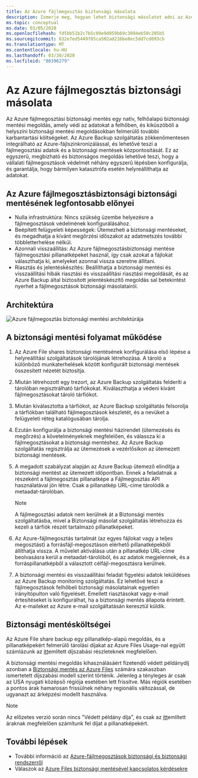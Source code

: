 ```yaml
---
title: Az Azure fájlmegosztás biztonsági másolata
description: Ismerje meg, hogyan lehet biztonsági másolatot adni az Azure-fájlmegosztásokról a Recovery Services-tárolóban
ms.topic: conceptual
ms.date: 03/05/2020
ms.openlocfilehash: fd5bb51b2c7b5c09e9d859b69c3094eb50c205b5
ms.sourcegitcommit: 632e7ed5449f85ca502ad216be8ec5dd7cd093cb
ms.translationtype: MT
ms.contentlocale: hu-HU
ms.lasthandoff: 03/30/2020
ms.locfileid: "80396279"
---
```

# <a name="about-azure-file-share-backup"></a>Az Azure fájlmegosztás biztonsági másolata

Az Azure fájlmegosztási biztonsági mentés egy natív, felhőalapú biztonsági mentési megoldás, amely védi az adatokat a felhőben, és kiküszöböli a helyszíni biztonsági mentési megoldásokban felmerülő további karbantartási költségeket. Az Azure Backup szolgáltatás zökkenőmentesen integrálható az Azure-fájlszinkronizálással, és lehetővé teszi a fájlmegosztási adatok és a biztonsági mentések központosítását. Ez az egyszerű, megbízható és biztonságos megoldás lehetővé teszi, hogy a vállalati fájlmegosztások védelmét néhány egyszerű lépésben konfigurálja, és garantálja, hogy bármilyen katasztrófa esetén helyreállíthatja az adatokat.

## <a name="key-benefits-of-azure-file-share-backup"></a>Az Azure fájlmegosztásbiztonsági biztonsági mentésének legfontosabb előnyei

* Nulla infrastruktúra: Nincs szükség üzembe helyezésre a fájlmegosztások védelmének konfigurálásához.
* Beépített felügyeleti képességek: Ütemezheti a biztonsági mentéseket, és megadhatja a kívánt megőrzési időszakot az adatmetszés további többletterhelése nélkül.
* Azonnali visszaállítás: Az Azure fájlmegosztásbiztonsági mentése fájlmegosztási pillanatképeket használ, így csak azokat a fájlokat választhatja ki, amelyeket azonnal vissza szeretne állítani.
* Riasztás és jelentéskészítés: Beállíthatja a biztonsági mentési és visszaállítási hibák riasztási és visszaállítási riasztási megoldását, és az Azure Backup által biztosított jelentéskészítő megoldás sal betekintést nyerhet a fájlmegosztások biztonsági másolatairól.

## <a name="architecture"></a>Architektúra

![Azure fájlmegosztás biztonsági mentési architektúrája](./media/azure-file-share-backup-overview/azure-file-shares-backup-architecture.png)

## <a name="how-the-backup-process-works"></a>A biztonsági mentési folyamat működése

1. Az Azure File shares biztonsági mentésének konfigurálása első lépése a helyreállítási szolgáltatások tárolójának létrehozása. A tároló a különböző munkaterhelések között konfigurált biztonsági mentések összesített nézetét biztosítja.

2. Miután létrehozott egy trezort, az Azure Backup szolgáltatás felderíti a tárolóban regisztrálható tárfiókokat. Kiválaszthatja a védeni kívánt fájlmegosztásokat tároló tárfiókot.

3. Miután kiválasztotta a tárfiókot, az Azure Backup szolgáltatás felsorolja a tárfiókban található fájlmegosztások készletét, és a nevüket a felügyeleti réteg katalógusában tárolja.

4. Ezután konfigurálja a biztonsági mentési házirendet (ütemezésés és megőrzés) a követelményeknek megfelelően, és válassza ki a fájlmegosztásokat a biztonsági mentéshez. Az Azure Backup szolgáltatás regisztrálja az ütemezések a vezérlősíkon az ütemezett biztonsági mentések.

5. A megadott szabályzat alapján az Azure Backup ütemező elindítja a biztonsági mentést az ütemezett időpontban. Ennek a feladatnak a részeként a fájlmegosztás pillanatképe a Fájlmegosztás API használatával jön létre. Csak a pillanatkép URL-címe tárolódik a metaadat-tárolóban.

    >[!NOTE]
    >A fájlmegosztási adatok nem kerülnek át a Biztonsági mentés szolgáltatásba, mivel a Biztonsági másolat szolgáltatás létrehozza és kezeli a tárfiók részét tartalmazó pillanatképeket.

6. Az Azure-fájlmegosztás tartalmát (az egyes fájlokat vagy a teljes megosztást) a forrásfájl-megosztáson elérhető pillanatképekből állíthatja vissza. A művelet aktiválása után a pillanatkép URL-címe beolvasásra kerül a metaadat-tárolóból, és az adatok megjelennek, és a forráspillanatképből a választott célfájl-megosztásra kerülnek.

7. A biztonsági mentési és visszaállítási feladat figyelési adatok leküldéses az Azure Backup monitoring szolgáltatás. Ez lehetővé teszi a fájlmegosztások felhőbeli biztonsági másolatainak egyetlen irányítópulton való figyelését. Emellett riasztásokat vagy e-mail értesítéseket is konfigurálhat, ha a biztonsági mentés állapota érintett. Az e-maileket az Azure e-mail szolgáltatásán keresztül küldik.

## <a name="backup-costs"></a>Biztonsági mentésköltségei

Az Azure File share backup egy pillanatkép-alapú megoldás, és a pillanatképekért felmerülő tárolási díjakat az Azure Files Usage-nal együtt számlázunk az [itt](https://azure.microsoft.com/pricing/details/storage/files/)említett díjszabási részleteknek megfelelően.

A biztonsági mentési megoldás kihasználásáért fizetendő védett példánydíj azonban a [Biztonsági mentés az Azure Files](https://azure.microsoft.com/pricing/details/backup/) számára szakaszban ismertetett díjszabási modell szerint történik. Jelenleg a tényleges ár csak az USA nyugati középső régiója esetében lett frissítve. Más régiók esetében a pontos árak hamarosan frissülnek néhány regionális változással, de ugyanazt az árképzési modellt használva.

>[!NOTE]
>Az előzetes verzió során nincs "Védett példány díja", és csak az [itt](https://azure.microsoft.com/pricing/details/storage/files/)említett áraknak megfelelően számítunk fel díjat a pillanatképekért.

## <a name="next-steps"></a>További lépések

* További információ az [Azure-fájlmegosztások biztonsági és biztonsági rendszerről](backup-afs.md)
* Válaszok az [Azure Files biztonsági mentésével kapcsolatos kérdésekre](backup-azure-files-faq.md)
